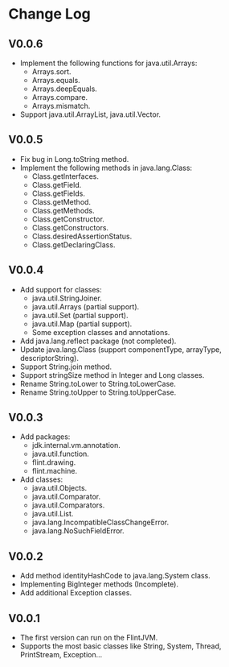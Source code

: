 # Change Log
## V0.0.6
- Implement the following functions for java.util.Arrays:
  - Arrays.sort.
  - Arrays.equals.
  - Arrays.deepEquals.
  - Arrays.compare.
  - Arrays.mismatch.
- Support java.util.ArrayList, java.util.Vector.
## V0.0.5
- Fix bug in Long.toString method.
- Implement the following methods in java.lang.Class:
  - Class.getInterfaces.
  - Class.getField.
  - Class.getFields.
  - Class.getMethod.
  - Class.getMethods.
  - Class.getConstructor.
  - Class.getConstructors.
  - Class.desiredAssertionStatus.
  - Class.getDeclaringClass.
## V0.0.4
- Add support for classes:
  - java.util.StringJoiner.
  - java.util.Arrays (partial support).
  - java.util.Set (partial support).
  - java.util.Map (partial support).
  - Some exception classes and annotations.
- Add java.lang.reflect package (not completed).
- Update java.lang.Class (support componentType, arrayType, descriptorString).
- Support String.join method.
- Support stringSize method in Integer and Long classes.
- Rename String.toLower to String.toLowerCase.
- Rename String.toUpper to String.toUpperCase.
## V0.0.3
- Add packages:
  - jdk.internal.vm.annotation.
  - java.util.function.
  - flint.drawing.
  - flint.machine.
- Add classes:
  - java.util.Objects.
  - java.util.Comparator.
  - java.util.Comparators.
  - java.util.List.
  - java.lang.IncompatibleClassChangeError.
  - java.lang.NoSuchFieldError.
## V0.0.2
- Add method identityHashCode to java.lang.System class.
- Implementing BigInteger methods (Incomplete).
- Add additional Exception classes.
## V0.0.1
- The first version can run on the FlintJVM.
- Supports the most basic classes like String, System, Thread, PrintStream, Exception...